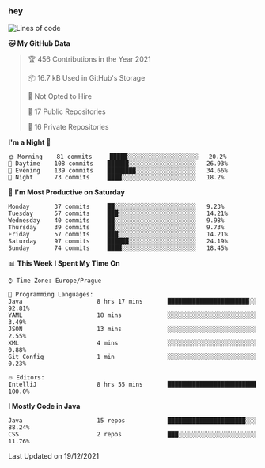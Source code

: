 ### hey

<!--START_SECTION:waka-->
![Lines of code](https://img.shields.io/badge/From%20Hello%20World%20I%27ve%20Written-100%20Thousand%20lines%20of%20code-blue)

**🐱 My GitHub Data** 

> 🏆 456 Contributions in the Year 2021
 > 
> 📦 16.7 kB Used in GitHub's Storage 
 > 
> 🚫 Not Opted to Hire
 > 
> 📜 17 Public Repositories 
 > 
> 🔑 16 Private Repositories  
 > 
**I'm a Night 🦉** 

```text
🌞 Morning    81 commits     █████░░░░░░░░░░░░░░░░░░░░   20.2% 
🌆 Daytime    108 commits    ██████░░░░░░░░░░░░░░░░░░░   26.93% 
🌃 Evening    139 commits    ████████░░░░░░░░░░░░░░░░░   34.66% 
🌙 Night      73 commits     ████░░░░░░░░░░░░░░░░░░░░░   18.2%

```
📅 **I'm Most Productive on Saturday** 

```text
Monday       37 commits     ██░░░░░░░░░░░░░░░░░░░░░░░   9.23% 
Tuesday      57 commits     ███░░░░░░░░░░░░░░░░░░░░░░   14.21% 
Wednesday    40 commits     ██░░░░░░░░░░░░░░░░░░░░░░░   9.98% 
Thursday     39 commits     ██░░░░░░░░░░░░░░░░░░░░░░░   9.73% 
Friday       57 commits     ███░░░░░░░░░░░░░░░░░░░░░░   14.21% 
Saturday     97 commits     ██████░░░░░░░░░░░░░░░░░░░   24.19% 
Sunday       74 commits     ████░░░░░░░░░░░░░░░░░░░░░   18.45%

```


📊 **This Week I Spent My Time On** 

```text
⌚︎ Time Zone: Europe/Prague

💬 Programming Languages: 
Java                     8 hrs 17 mins       ███████████████████████░░   92.81% 
YAML                     18 mins             ░░░░░░░░░░░░░░░░░░░░░░░░░   3.49% 
JSON                     13 mins             ░░░░░░░░░░░░░░░░░░░░░░░░░   2.55% 
XML                      4 mins              ░░░░░░░░░░░░░░░░░░░░░░░░░   0.88% 
Git Config               1 min               ░░░░░░░░░░░░░░░░░░░░░░░░░   0.23%

🔥 Editors: 
IntelliJ                 8 hrs 55 mins       █████████████████████████   100.0%

```

**I Mostly Code in Java** 

```text
Java                     15 repos            ██████████████████████░░░   88.24% 
CSS                      2 repos             ███░░░░░░░░░░░░░░░░░░░░░░   11.76%

```



 Last Updated on 19/12/2021
<!--END_SECTION:waka-->
